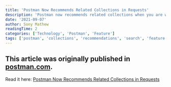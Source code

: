 ```yaml
---
title: 'Postman Now Recommends Related Collections in Requests'
description: 'Postman now recommends related collections when you are working on a request, all to help you discover and work with public APIs quickly and effectively.'
date: '2021-09-07'
author: Sony Mathew
readingTime: 2
categories: ['Technology', 'Postman', 'Feature']
tags: ['postman', 'collections', 'recommendations', 'search', 'feature']
---
```


This article was originally published in [postman.com](https://blog.postman.com/).  
--    
Read it here: [Postman Now Recommends Related Collections in Requests](https://blog.postman.com/postman-now-recommends-collections-in-requests/)
